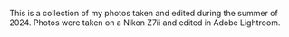 This is a collection of my photos taken and edited during the summer of 2024.  Photos were taken on a Nikon Z7ii and edited in Adobe Lightroom.
